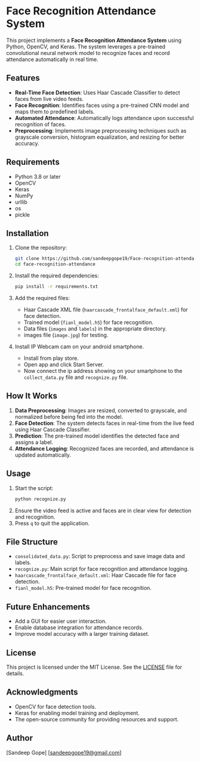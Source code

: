 # Face Recognition Attendance System

This project implements a **Face Recognition Attendance System** using Python, OpenCV, and Keras. The system leverages a pre-trained convolutional neural network model to recognize faces and record attendance automatically in real time.

## Features
- **Real-Time Face Detection**: Uses Haar Cascade Classifier to detect faces from live video feeds.
- **Face Recognition**: Identifies faces using a pre-trained CNN model and maps them to predefined labels.
- **Automated Attendance**: Automatically logs attendance upon successful recognition of faces.
- **Preprocessing**: Implements image preprocessing techniques such as grayscale conversion, histogram equalization, and resizing for better accuracy.

## Requirements
- Python 3.8 or later
- OpenCV
- Keras
- NumPy
- urllib
- os
- pickle

## Installation
1. Clone the repository:
   ```bash
   git clone https://github.com/sandeepgope19/Face-recognition-attendance-system
   cd face-recognition-attendance
   ```

2. Install the required dependencies:
   ```bash
   pip install -r requirements.txt
   ```

3. Add the required files:
   - Haar Cascade XML file (`haarcascade_frontalface_default.xml`) for face detection.
   - Trained model (`fianl_model.h5`) for face recognition.
   - Data files (`images` and `labels`) in the appropriate directory.
   - images file (`image.jpg`) for testing.

4. Install IP Webcam cam on your android smartphone.

   - Install from play store.
   - Open app and click Start Server.
   - Now connect the ip address showing on your smartphone to the `collect_data.py` file and `recognize.py` file.


## How It Works
1. **Data Preprocessing**: Images are resized, converted to grayscale, and normalized before being fed into the model.
2. **Face Detection**: The system detects faces in real-time from the live feed using Haar Cascade Classifier.
3. **Prediction**: The pre-trained model identifies the detected face and assigns a label.
4. **Attendance Logging**: Recognized faces are recorded, and attendance is updated automatically.

## Usage
1. Start the script:
   ```bash
   python recognize.py
   ```
2. Ensure the video feed is active and faces are in clear view for detection and recognition.
3. Press `q` to quit the application.

## File Structure
- `consolidated_data.py`: Script to preprocess and save image data and labels.
- `recognize.py`: Main script for face recognition and attendance logging.
- `haarcascade_frontalface_default.xml`: Haar Cascade file for face detection.
- `fianl_model.h5`: Pre-trained model for face recognition.

## Future Enhancements
- Add a GUI for easier user interaction.
- Enable database integration for attendance records.
- Improve model accuracy with a larger training dataset.

## License
This project is licensed under the MIT License. See the [LICENSE](LICENSE) file for details.

## Acknowledgments
- OpenCV for face detection tools.
- Keras for enabling model training and deployment.
- The open-source community for providing resources and support.

## Author
[Sandeep Gope]
[sandeepgope19@gmail.com]
